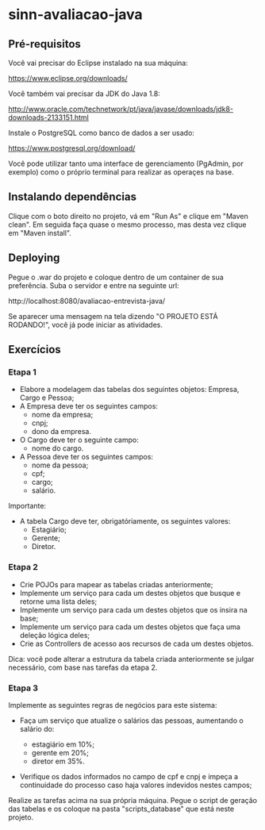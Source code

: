 # sinn-avaliacao-java

## Pré-requisitos

Você vai precisar do Eclipse instalado na sua máquina:

https://www.eclipse.org/downloads/

Você também vai precisar da JDK do Java 1.8:

http://www.oracle.com/technetwork/pt/java/javase/downloads/jdk8-downloads-2133151.html

Instale o PostgreSQL como banco de dados a ser usado:

https://www.postgresql.org/download/


Você pode utilizar tanto uma interface de gerenciamento (PgAdmin, por exemplo) como o próprio terminal para realizar as operaçes na base.

  

## Instalando dependências

Clique com o boto direito no projeto, vá em "Run As" e clique em "Maven clean". Em seguida faça quase o mesmo processo, mas desta vez clique em "Maven install".

  

## Deploying

Pegue o .war do projeto e coloque dentro de um container de sua preferência. Suba o servidor e entre na seguinte url:

http://localhost:8080/avaliacao-entrevista-java/

Se aparecer uma mensagem na tela dizendo "O PROJETO ESTÁ RODANDO!", você já pode iniciar as atividades.


## Exercícios

### Etapa 1

 - Elabore a modelagem das tabelas dos seguintes objetos: Empresa, Cargo e Pessoa;
 - A Empresa deve ter os seguintes campos:
    - nome da empresa;
    - cnpj;
    - dono da empresa.
 - O Cargo deve ter o seguinte campo:
    - nome do cargo.
 - A Pessoa deve ter os seguintes campos:
    - nome da pessoa;
    - cpf;
    - cargo;
    - salário.
    
 Importante: 
 - A tabela Cargo deve ter, obrigatóriamente, os seguintes valores:
    - Estagiário;
    - Gerente;
    - Diretor.
 
 ### Etapa 2

 - Crie POJOs para mapear as tabelas criadas anteriormente;
 - Implemente um serviço para cada um destes objetos que busque e retorne uma lista deles;
 - Implemente um serviço para cada um destes objetos que os insira na base;
 - Implemente um serviço para cada um destes objetos que faça uma deleção lógica deles;
 - Crie as Controllers de acesso aos recursos de cada um destes objetos.
 
 Dica: você pode alterar a estrutura da tabela criada anteriormente se julgar necessário, com base nas tarefas da etapa 2.
 
 ### Etapa 3
 
 Implemente as seguintes regras de negócios para este sistema:
 - Faça um serviço que atualize o salários das pessoas, aumentando o salário do:
    - estagiário em 10%; 
    - gerente em 20%;
    - diretor em 35%.

 - Verifique os dados informados no campo de cpf e cnpj e impeça a continuidade do processo caso haja valores indevidos nestes campos;
 
 
 Realize as tarefas acima na sua própria máquina. Pegue o script de geração das tabelas e os coloque na pasta "scripts_database" que está neste projeto.
